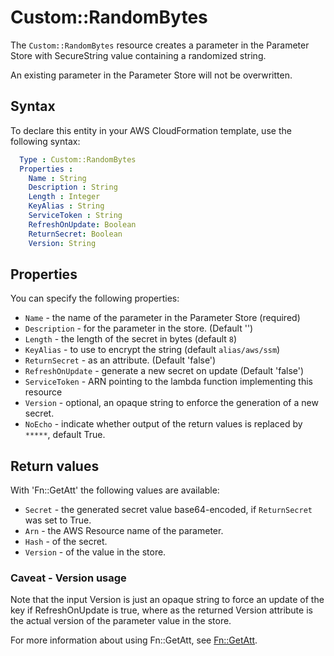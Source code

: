 # Custom::RandomBytes
The `Custom::RandomBytes` resource creates a parameter in the Parameter Store with SecureString value containing a randomized string.

An existing parameter in the Parameter Store will not be overwritten.

## Syntax
To declare this entity in your AWS CloudFormation template, use the following syntax:

```yaml
  Type : Custom::RandomBytes
  Properties : 
    Name : String
    Description : String
    Length : Integer
    KeyAlias : String
    ServiceToken : String
    RefreshOnUpdate: Boolean
    ReturnSecret: Boolean
    Version: String
```

## Properties
You can specify the following properties:

- `Name`  - the name of the parameter in the Parameter Store (required)
- `Description`  - for the parameter in the store. (Default '')
- `Length`  - the length of the secret in bytes (default `8`)
- `KeyAlias`  - to use to encrypt the string (default `alias/aws/ssm`)
- `ReturnSecret`  - as an attribute. (Default 'false')
- `RefreshOnUpdate`  - generate a new secret on update (Default 'false')
- `ServiceToken`  - ARN pointing to the lambda function implementing this resource
- `Version`  - optional, an opaque string to enforce the generation of a new secret.
- `NoEcho` - indicate whether output of the return values is replaced by `*****`, default True.

## Return values
With 'Fn::GetAtt' the following values are available:

- `Secret` - the generated secret value base64-encoded, if `ReturnSecret` was set to True.
- `Arn` - the AWS Resource name of the parameter.
- `Hash` - of the secret.
- `Version` - of the value in the store.

### Caveat - Version usage
Note that the input Version is just an opaque string to force an update of the key if RefreshOnUpdate is true, where
as the returned Version attribute is the actual version of the parameter value in the store.

For more information about using Fn::GetAtt, see [Fn::GetAtt](http://docs.aws.amazon.com/AWSCloudFormation/latest/UserGuide/intrinsic-function-reference-getatt.html).


